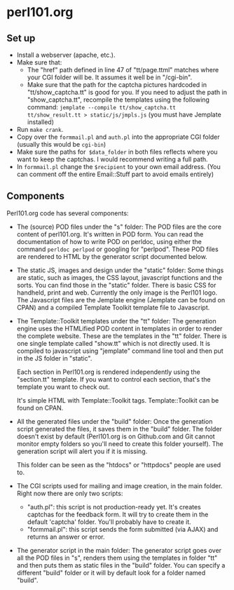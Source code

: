 # perl101.org

## Set up

- Install a webserver (apache, etc.).
- Make sure that:
    - The "href" path defined in line 47 of "tt/page.ttml" matches
    where your CGI folder will be. It assumes it well be in "/cgi-bin".
    - Make sure that the path for the captcha pictures hardcoded in
    "tt/show_captcha.tt" is good for you. If you need to adjust the path in "show_captcha.tt", recompile the templates using the following command: `jemplate --compile tt/show_captcha.tt tt/show_result.tt > static/js/jmpls.js` (you must have Jemplate installed)
- Run `make crank`.
- Copy over the `formmail.pl` and `auth.pl` into the appropriate CGI folder
  (usually this would be `cgi-bin`)
- Make sure the paths for` $data_folder` in both files reflects where you want
  to keep the captchas. I would recommend writing a full path.
- In `formmail.pl` change the `$recipient` to your own email address. (You can comment off the entire Email::Stuff part to avoid emails entirely)

## Components

Perl101.org code has several components:

* The (source) POD files under the "s" folder:
    The POD files are the core content of perl101.org. It's written in
    POD form. You can read the documentation of how to write POD on perldoc,
    using either the command `perldoc perlpod` or googling for "perlpod".
    These POD files are rendered to HTML by the generator script documented
    below.

* The static JS, images and design under the "static" folder:
    Some things are static, such as images, the CSS layout, javascript
    functions and the sorts. You can find those in the "static" folder.
    There is basic CSS for handheld, print and web.
    Currently the only image is the Perl101 logo.
    The Javascript files are the Jemplate engine (Jemplate can be found on
    CPAN) and a compiled Template Toolkit template file to Javascript.

* The Template::Toolkit templates under the "tt" folder:
    The generation engine uses the HTMLified POD content in templates in order
    to render the complete website. These are the templates in the "tt" folder.
    There is one single template called "show.tt" which is not directly used.
    It is compiled to javascript using "jemplate" command line tool and then
    put in the JS folder in "static".

    Each section in Perl101.org is rendered independently using the
    "section.tt" template. If you want to control each section, that's the
    template you want to check out.

    It's simple HTML with Template::Toolkit tags. Template::Toolkit can be
    found on CPAN.

* All the generated files under the "build" folder:
    Once the generation script generated the files, it saves them in the
    "build" folder. The folder doesn't exist by default (Perl101.org is on
    Github.com and Git cannot monitor empty folders so you'll need to create
    this folder yourself). The generation script will alert you if it is
    missing.

    This folder can be seen as the "htdocs" or "httpdocs" people are used
    to.

* The CGI scripts used for mailing and image creation, in the main folder. Right now there are only two scripts:

    - "auth.pl": this script is not production-ready yet. It's creates captchas for the feedback form. It will try to create them in the default 'captcha' folder. You'll probably have to create it.
    - "formmail.pl": this script sends the form submitted (via AJAX) and returns an answer or error.

* The generator script in the main folder:
    The generator script goes over all the POD files in "s", renders them using
    the templates in folder "tt" and then puts them as static files in the
    "build" folder. You can specify a different "build" folder or it will
    by default look for a folder named "build".
